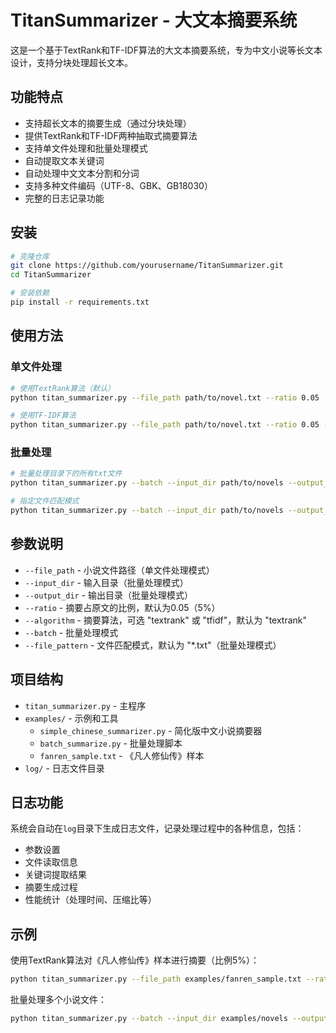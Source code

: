 # TitanSummarizer - 大文本摘要系统

这是一个基于TextRank和TF-IDF算法的大文本摘要系统，专为中文小说等长文本设计，支持分块处理超长文本。

## 功能特点

- 支持超长文本的摘要生成（通过分块处理）
- 提供TextRank和TF-IDF两种抽取式摘要算法
- 支持单文件处理和批量处理模式
- 自动提取文本关键词
- 自动处理中文文本分割和分词
- 支持多种文件编码（UTF-8、GBK、GB18030）
- 完整的日志记录功能

## 安装

```bash
# 克隆仓库
git clone https://github.com/yourusername/TitanSummarizer.git
cd TitanSummarizer

# 安装依赖
pip install -r requirements.txt
```

## 使用方法

### 单文件处理

```bash
# 使用TextRank算法（默认）
python titan_summarizer.py --file_path path/to/novel.txt --ratio 0.05

# 使用TF-IDF算法
python titan_summarizer.py --file_path path/to/novel.txt --ratio 0.05 --algorithm tfidf
```

### 批量处理

```bash
# 批量处理目录下的所有txt文件
python titan_summarizer.py --batch --input_dir path/to/novels --output_dir path/to/summaries --ratio 0.05

# 指定文件匹配模式
python titan_summarizer.py --batch --input_dir path/to/novels --output_dir path/to/summaries --file_pattern "novel_*.txt"
```

## 参数说明

- `--file_path` - 小说文件路径（单文件处理模式）
- `--input_dir` - 输入目录（批量处理模式）
- `--output_dir` - 输出目录（批量处理模式）
- `--ratio` - 摘要占原文的比例，默认为0.05（5%）
- `--algorithm` - 摘要算法，可选 "textrank" 或 "tfidf"，默认为 "textrank"
- `--batch` - 批量处理模式
- `--file_pattern` - 文件匹配模式，默认为 "*.txt"（批量处理模式）

## 项目结构

- `titan_summarizer.py` - 主程序
- `examples/` - 示例和工具
  - `simple_chinese_summarizer.py` - 简化版中文小说摘要器
  - `batch_summarize.py` - 批量处理脚本
  - `fanren_sample.txt` - 《凡人修仙传》样本
- `log/` - 日志文件目录

## 日志功能

系统会自动在`log`目录下生成日志文件，记录处理过程中的各种信息，包括：

- 参数设置
- 文件读取信息
- 关键词提取结果
- 摘要生成过程
- 性能统计（处理时间、压缩比等）

## 示例

使用TextRank算法对《凡人修仙传》样本进行摘要（比例5%）：

```bash
python titan_summarizer.py --file_path examples/fanren_sample.txt --ratio 0.05
```

批量处理多个小说文件：

```bash
python titan_summarizer.py --batch --input_dir examples/novels --output_dir examples/summaries --ratio 0.05
``` 